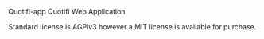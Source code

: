 Quotifi-app
Quotifi Web Application

Standard license is AGPlv3 however a MIT license is available for purchase.